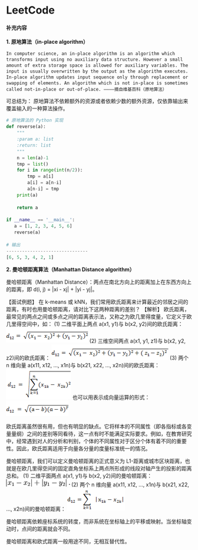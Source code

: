 # LeetCode

#### 补充内容

**1. 原地算法（in-place algorithm）**

```text
In computer science, an in-place algorithm is an algorithm which transforms input using no auxiliary data structure. However a small amount of extra storage space is allowed for auxiliary variables. The input is usually overwritten by the output as the algorithm executes. In-place algorithm updates input sequence only through replacement or swapping of elements. An algorithm which is not in-place is sometimes called not-in-place or out-of-place. ————摘自维基百科（原地算法）
```

可总结为：
原地算法不依赖额外的资源或者依赖少数的额外资源，仅依靠输出来覆盖输入的一种算法操作。

```py
# 原地算法的 Python 实现
def reverse(a):
    """
    :param a: list
    :return: list
    """
    n = len(a)-1
    tmp = list()
    for i in range(int(n/2)):
        tmp = a[i]
        a[i] = a[n-i]
        a[n-i] = tmp
    print(a)

    return a

if __name__ == '__main__':
   a = [1, 2, 3, 4, 5, 6]
   reverse(a)

# 输出
-------------------------------
[6, 5, 3, 4, 2, 1]
```

**2. 曼哈顿距离算法（Manhattan Distance algorithm）**

曼哈顿距离（Manhattan Distance）：两点在南北方向上的距离加上在东西方向上的距离，即 d(i, j) = |xi - xj| + |yi - yj|。

【面试例题】
在 k-means 或 kNN，我们常用欧氏距离来计算最近的邻居之间的距离，有时也用曼哈顿距离，请对比下这两种距离的差别？
【解析】
欧氏距离，最常见的两点之间或多点之间的距离表示法，又称之为欧几里得度量，它定义于欧几里得空间中，如：
(1) 二维平面上两点 a(x1, y1)与 b(x2, y2)间的欧氏距离：
![ed01](images/euclidean-distance-01.png)
(2) 三维空间两点 a(x1, y1, z1)与 b(x2, y2, z2)间的欧氏距离：
![ed02](images/euclidean-distance-02.png)
(3) 两个 n 维向量 a(x11, x12, …, x1n)与 b(x21, x22, …, x2n)间的欧氏距离：
![ed03](images/euclidean-distance-03.png)
也可以用表示成向量运算的形式：
![ed04](images/euclidean-distance-04.png)

欧氏距离虽然很有用，但也有明显的缺点。它将样本的不同属性（即各指标或各变量量纲）之间的差别等同看待，这一点有时不能满足实际要求。例如，在教育研究中，经常遇到对人的分析和判别，个体的不同属性对于区分个体有着不同的重要性。因此，欧氏距离适用于向量各分量的度量标准统一的情况。

曼哈顿距离，我们可以定义曼哈顿距离的正式意义为 L1-距离或城市区块距离，也就是在欧几里得空间的固定直角坐标系上两点所形成的线段对轴产生的投影的距离总和。
(1) 二维平面两点 a(x1, y1)与 b(x2, y2)间的曼哈顿距离：
![md01](images/manhattan-distance-01.png)
(2) 两个 n 维向量 a(x11, x12, …, x1n)与 b(x21, x22, …, x2n)间的曼哈顿距离：
![md02](images/manhattan-distance-02.png)

曼哈顿距离依赖座标系统的转度，而非系统在坐标轴上的平移或映射。当坐标轴变动时，点间的距离就会不同。

曼哈顿距离和欧式距离一般用途不同，无相互替代性。
